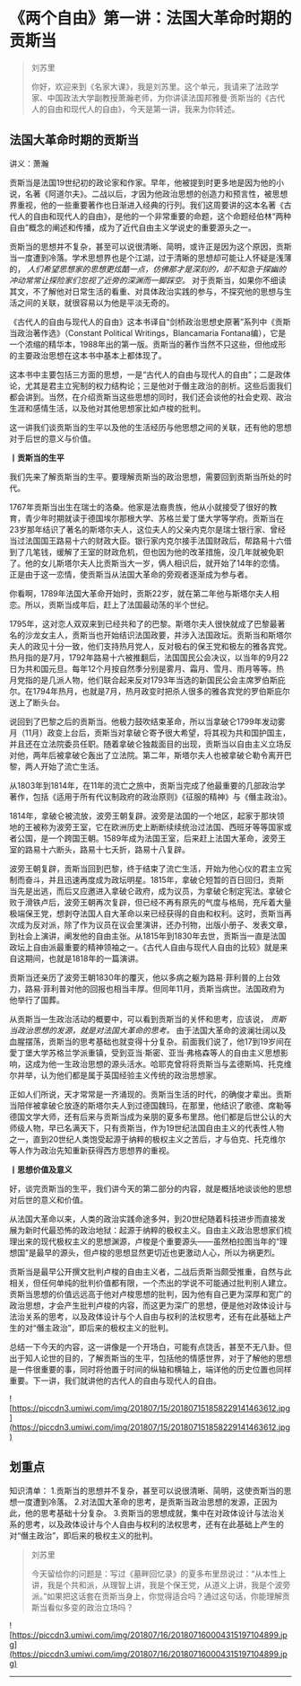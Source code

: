 # 《两个自由》第一讲：法国大革命时期的贡斯当

> 刘苏里
> 
> 你好，欢迎来到《名家大课》，我是刘苏里。这个单元，我请来了法政学家、中国政法大学副教授萧瀚老师，为你讲读法国邦雅曼·贡斯当的《古代人的自由和现代人的自由》，今天是第一讲，我来为你转述。

## 法国大革命时期的贡斯当

讲义：萧瀚

贡斯当是法国19世纪初的政论家和作家。早年，他被提到时更多地是因为他的小说，名著《阿道尔夫》。二战以后，才因为他政治思想的创造力和预言性，被思想界重视，他的一些重要著作也日渐进入经典的行列。我们这周要讲的这本名著《古代人的自由和现代人的自由》，是他的一个非常重要的命题，这个命题经伯林“两种自由”概念的阐述和传播，成为了近代自由主义学说史的重要源头之一。

贡斯当的思想并不复杂，甚至可以说很清晰、简明，或许正是因为这个原因，贡斯当一度遭到冷落。学术思想界也是个江湖，过于清晰的思想却可能让人怀疑是浅薄的， *人们希望思想家的思想更炫酷一点，仿佛那才是深刻的，却不知急于探幽的冲动常常让探险家们忽视了近旁的深渊而一脚踩空。* 对于贡斯当，如果你不细读其文，不了解他对日常生活的看重、对具体政治实践的参与，不探究他的思想与生活之间的关联，就很容易以为他是平淡无奇的。

《古代人的自由与现代人的自由》这本书译自“剑桥政治思想史原著”系列中《贡斯当政治著作选》（Constant Political Writings，Blancamaria Fontana编），它是一个浓缩的精华本，1988年出的第一版。贡斯当的著作当然不只这些，但他成形的主要政治思想在这本书中基本上都体现了。

这本书中主要包括三方面的思想，一是“古代人的自由与现代人的自由”；二是政体论，尤其是君主立宪制的权力结构论；三是他对于僭主政治的剖析。这些后面我们都会讲到。当然，在介绍贡斯当这些思想的同时，我们还会谈他的社会史观、政治生涯和感情生活，以及他对其他思想家比如卢梭的批判。

这一讲我们谈贡斯当的生平以及他的生活经历与他思想之间的关联，还有他的思想对于后世的意义与价值。

 **丨贡斯当的生平**

我们先来了解贡斯当的生平。要理解贡斯当的政治思想，需要回到贡斯当所处的时代。

1767年贡斯当出生在瑞士的洛桑。他家是法裔贵族，他从小就接受了很好的教育，青少年时期就读于德国埃尔那根大学、苏格兰爱丁堡大学等学府。贡斯当在23岁那年结识了著名的斯塔尔夫人，这位夫人的父亲内克尔是瑞士银行家、曾经当过法国国王路易十六的财政大臣。银行家内克尔接手法国财政后，帮路易十六借到了几笔钱，缓解了王室的财政危机，但也因为他的改革措施，没几年就被免职了。他的女儿斯塔尔夫人比贡斯当大一岁，俩人相识后，就开始了14年的恋情。正是由于这一恋情，使贡斯当从法国大革命的旁观者逐渐成为参与者。

你看啊，1789年法国大革命开始时，贡斯22岁，就在第二年他与斯塔尔夫人相恋。所以，贡斯当成年后，赶上了法国最动荡的半个世纪。

1795年，这对恋人双双来到已经共和了的巴黎。斯塔尔夫人很快就成了巴黎最著名的沙龙女主人，贡斯当也开始结识法国政要，并涉入法国政坛。贡斯当和斯塔尔夫人的政见十分一致，他们支持热月党人，反对极右的保王党和极左的雅各宾党。热月指的是7月，1792年路易十六被推翻后，法国国民公会决议，以当年的9月22日为共和国元旦。每年12个月按自然季分别是雾月、霜月、雪月、雨月等等。热月党指的是几派人物，他们联合起来反对1793年当选的新国民公会主席罗伯斯庇尔。在1794年热月，也就是7月，热月政变时把杀人很多的雅各宾党的罗伯斯庇尔送上了断头台。

说回到了巴黎之后的贡斯当。他极力鼓吹结束革命，所以当拿破仑1799年发动雾月（11月）政变上台后，贡斯当对拿破仑寄予很大希望，将其视为共和国护国主，并且还在立法院委员任职。随着拿破仑独裁面目的出现，贡斯当以自由主义立场反对他，两年后被拿破仑轰出了立法院。第二年，斯塔尔夫人也被拿破仑勒令离开巴黎，两人开始了流亡生活。

从1803年到1814年，在11年的流亡之旅中，贡斯当完成了他最重要的几部政治学著作，包括《适用于所有代议制政府的政治原则》《征服的精神》与《僭主政治》。

1814年，拿破仑被流放，波旁王朝复辟。波旁是法国的一个地区，起家于那块领地的王被称为波旁王室，它在欧洲历史上断断续续统治过法国、西班牙等等国家或者公国，是一个跨国王朝。1589年成为法国王室，后来赶上法国大革命，波旁王室的路易十六断头，路易十七夭折，路易十八复辟。

波旁王朝复辟，贡斯当回到巴黎，终于结束了流亡生活，开始为他心仪的君主立宪制而奋斗，并且迅速再度成为政坛明星。1815年，拿破仑短暂的百日回归，贡斯当先是出逃，而后又应邀进入拿破仑政府，成为议员，为拿破仑制定宪法。拿破仑败于滑铁卢后，波旁王朝再次复辟，但已经不再有原先的气度与格局，充斥着大量极端保王党，想剥夺法国人自大革命以来已经获得的自由和权利。这时，贡斯当再次成为反对派，除了作为议员在议会里演讲，还办刊物，出版小册子、发表文章，到社会上演讲，阐发他的自由主张。从1815年到1830年去世，贡斯当一直是法国政坛上自由派最重要的精神领袖之一。《古代人自由与现代人自由的比较》就是来自这期间，也就是1818年的一篇演讲。

贡斯当还亲历了波旁王朝1830年的覆灭，他以多病之躯为路易·菲利普的上台效力，路易·菲利普对他的回报也相当丰厚。但同年11月，贡斯当病世。法国政府为他举行了国葬。

从贡斯当一生政治活动的概要中，可以看到贡斯当的关怀和思考，应该说， *贡斯当政治思想的发源，就是对法国大革命的思考。* 由于法国大革命的波澜壮阔以及血腥摆荡，贡斯当的思考基础也就变得十分复杂。前面我们说了，他17到19岁间在愛丁堡大学苏格兰学派重镇，受到亚当·斯密、亚当·弗格森等人的自由主义思想影响，这成为他一生政治思想的源头活水。哈耶克曾将将贡斯当与孟德斯鸠、托克维尔并举，认为他们都是属于英国经验主义传统的政治思想家。

正如人们所说，天才常常是一齐涌现的。贡斯当生活的时代，的确俊才辈出。贡斯当陪伴被拿破仑放逐的斯塔尔夫人到过德国魏玛，在那里，他结识了歌德、席勒等德国文学大师，还有后来与贡斯当成为亲朋的夏多布里昂。他们都是后世公认的大师级人物，早已名满天下，只有贡斯当，作为19世纪法国自由主义的代表性人物之一，直到20世纪人类饱受起源于纳粹的极权主义之苦后，才与伯克、托克维尔等人作为政治先知重新获得西方思想界的重视。

 **丨思想价值及意义**

好，谈完贡斯当的生平，我们讲今天的第二部分的内容，就是概括地谈谈他的思想对后世的意义和价值。

从法国大革命以来，人类的政治实践命途多舛，到20世纪随着科技进步而直接发展为新时代最恐怖的政治地狱：起源于纳粹的极权主义。自由主义政治思想家们梳理出来的现代极权主义的思想渊源，卢梭是个重要源头——虽然柏拉图当年的“理想国”是最早的源头，但卢梭的思想显然更切近也更激动人心，所以为祸更烈。

贡斯当是最早公开撰文批判卢梭的自由主义者，二战后贡斯当颇受推重，自然与此相关，但任何单纯的批判价值都有限，一个杰出的学说不可能通过批判别人建立。贡斯当思想的价值远远高于他对卢梭思想的批判，因为他有自己更为深厚和宽广的政治思想，才会产生批判卢梭的内容，而这更为深广的思想，便是他对政体设计与法治关系的思考，以及政体设计与个人自由与权利的法权思考，还有在此基础上产生的对“僭主政治”，即后来的极权主义的批判。

总结一下今天的内容，这一讲像是一个开场白，可能有点饶舌，甚至不无八卦。但出于知人论世的目的，了解贡斯当的生平，包括他的情感世界，对于了解他的思想是一件很重要的事，同时将他置于时间的纵轴和横轴上，端详他的历史位置也同样重要。下一讲，我们就讲他的古代人的自由与现代人的自由。

![https://piccdn3.umiwi.com/img/201807/15/201807151858229141463612.jpg](https://piccdn3.umiwi.com/img/201807/15/201807151858229141463612.jpg)

## 划重点

知识清单：
1.贡斯当的思想并不复杂，甚至可以说很清晰、简明，这使贡斯当的思想一度遭到冷落。
2.对法国大革命的思考，是贡斯当政治思想的发源，正因为此，他的思考基础十分复杂。
3.贡斯当的思想成就，集中在对政体设计与法治关系的思考，以及政体设计与个人自由与权利的法权思考，还有在此基础上产生的对“僭主政治”，即后来的极权主义的批判。


> 刘苏里
> 
> 今天留给你的问题是：写过《墓畔回忆录》的夏多布里昂说过：“从本性上讲，我是个共和派，从理智上讲，我是个保王党，从道义上讲，我是个波旁派。”如果把这话套在贡斯当身上，你觉得适合吗？通过这句话，你能理解贡斯当看似多变的政治立场吗？

![https://piccdn3.umiwi.com/img/201807/16/201807160004315197104899.jpg](https://piccdn3.umiwi.com/img/201807/16/201807160004315197104899.jpg)

---
